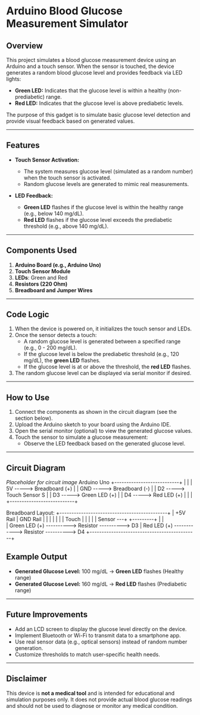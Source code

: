 # Arduino Blood Glucose Measurement Simulator

## Overview  
This project simulates a blood glucose measurement device using an Arduino and a touch sensor. When the sensor is touched, the device generates a random blood glucose level and provides feedback via LED lights:  

- **Green LED:** Indicates that the glucose level is within a healthy (non-prediabetic) range.  
- **Red LED:** Indicates that the glucose level is above prediabetic levels.  

The purpose of this gadget is to simulate basic glucose level detection and provide visual feedback based on generated values.

---

## Features  
- **Touch Sensor Activation:**  
  - The system measures glucose level (simulated as a random number) when the touch sensor is activated.  
  - Random glucose levels are generated to mimic real measurements.
  
- **LED Feedback:**  
  - **Green LED** flashes if the glucose level is within the healthy range (e.g., below 140 mg/dL).  
  - **Red LED** flashes if the glucose level exceeds the prediabetic threshold (e.g., above 140 mg/dL).

---

## Components Used  
1. **Arduino Board (e.g., Arduino Uno)**  
2. **Touch Sensor Module**  
3. **LEDs**: Green and Red  
4. **Resistors (220 Ohm)**  
5. **Breadboard and Jumper Wires**  

---

## Code Logic  
1. When the device is powered on, it initializes the touch sensor and LEDs.  
2. Once the sensor detects a touch:  
   - A random glucose level is generated between a specified range (e.g., 0 - 200 mg/dL).  
   - If the glucose level is below the prediabetic threshold (e.g., 120 mg/dL), the **green LED** flashes.  
   - If the glucose level is at or above the threshold, the **red LED** flashes.  
3. The random glucose level can be displayed via serial monitor if desired.  

---

## How to Use  
1. Connect the components as shown in the circuit diagram (see the section below).  
2. Upload the Arduino sketch to your board using the Arduino IDE.  
3. Open the serial monitor (optional) to view the generated glucose values.  
4. Touch the sensor to simulate a glucose measurement:  
   - Observe the LED feedback based on the generated glucose level.  

---

## Circuit Diagram  
*Placeholder for circuit image*
Arduino Uno
+---------------------------+
|                           |
|  5V -----> Breadboard (+) |
| GND -----> Breadboard (-) |
| D2  -----> Touch Sensor S |
| D3  -----> Green LED (+)  |
| D4  -----> Red LED (+)    |
|                           |
+---------------------------+

Breadboard Layout:
+---------------------------------------------+
|          +5V Rail        |       GND Rail   |
|           |               |         |       |
| Touch     |               |         |       |
| Sensor ---+               +---------+       |
|                                               
| Green LED (+) ----------> Resistor ----------> D3
| Red LED (+) ------------> Resistor ----------> D4
+---------------------------------------------+

## Example Output  
- **Generated Glucose Level:** 100 mg/dL → **Green LED** flashes (Healthy range)  
- **Generated Glucose Level:** 160 mg/dL → **Red LED** flashes (Prediabetic range)

---

## Future Improvements  
- Add an LCD screen to display the glucose level directly on the device.  
- Implement Bluetooth or Wi-Fi to transmit data to a smartphone app.  
- Use real sensor data (e.g., optical sensors) instead of random number generation.  
- Customize thresholds to match user-specific health needs.  

---

## Disclaimer  
This device is **not a medical tool** and is intended for educational and simulation purposes only. It does not provide actual blood glucose readings and should not be used to diagnose or monitor any medical condition.  
